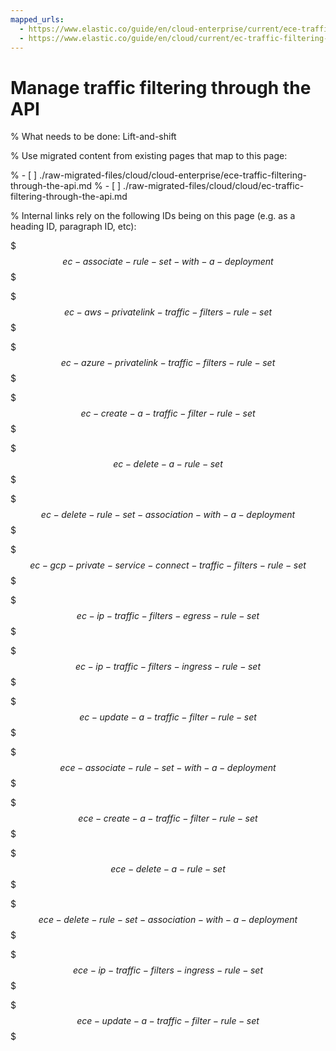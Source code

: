 ```yaml
---
mapped_urls:
  - https://www.elastic.co/guide/en/cloud-enterprise/current/ece-traffic-filtering-through-the-api.html
  - https://www.elastic.co/guide/en/cloud/current/ec-traffic-filtering-through-the-api.html
---
```


# Manage traffic filtering through the API

% What needs to be done: Lift-and-shift

% Use migrated content from existing pages that map to this page:

% - [ ] ./raw-migrated-files/cloud/cloud-enterprise/ece-traffic-filtering-through-the-api.md
% - [ ] ./raw-migrated-files/cloud/cloud/ec-traffic-filtering-through-the-api.md

% Internal links rely on the following IDs being on this page (e.g. as a heading ID, paragraph ID, etc):

$$$ec-associate-rule-set-with-a-deployment$$$

$$$ec-aws-privatelink-traffic-filters-rule-set$$$

$$$ec-azure-privatelink-traffic-filters-rule-set$$$

$$$ec-create-a-traffic-filter-rule-set$$$

$$$ec-delete-a-rule-set$$$

$$$ec-delete-rule-set-association-with-a-deployment$$$

$$$ec-gcp-private-service-connect-traffic-filters-rule-set$$$

$$$ec-ip-traffic-filters-egress-rule-set$$$

$$$ec-ip-traffic-filters-ingress-rule-set$$$

$$$ec-update-a-traffic-filter-rule-set$$$

$$$ece-associate-rule-set-with-a-deployment$$$

$$$ece-create-a-traffic-filter-rule-set$$$

$$$ece-delete-a-rule-set$$$

$$$ece-delete-rule-set-association-with-a-deployment$$$

$$$ece-ip-traffic-filters-ingress-rule-set$$$

$$$ece-update-a-traffic-filter-rule-set$$$